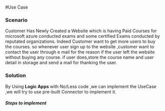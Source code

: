 #Use Case
<h3>Scenario</h3>
<p> Customer Has Newly Created a Website which is having Paid Courses for microsoft azure conducted exams and some certified Exams conducted by reputated organizations.
  Indeed Customer want to get more users to buy the courses. so whenever user sign up to the website ,customer want to contact the user through e mail for the reason if 
  the user left the website without buying any course. if user does,store the course name and user detail in storage and send a mail for thanking the user.  <p>
    
<h3>Solution</h3>
<p> By Using <b> Logic Apps </b>with No/Less code ,we can implement the UseCase ,we will try to use pre-built Connector to implement it. </p>

<h5>Steps to implement</h5>


